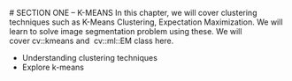 # SECTION ONE – K-MEANS
In this chapter, we will cover clustering techniques such as K-Means Clustering, Expectation Maximization. We will learn to solve image segmentation problem using these. We will cover cv::kmeans and  cv::ml::EM class here.


* Understanding clustering techniques
* Explore k-means

